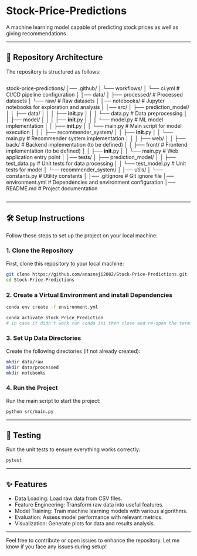 # Stock-Price-Predictions
A machine learning model capable of predicting stock prices as well as giving recommendations

---

## 📁 Repository Architecture

The repository is structured as follows:

```
```
stock-price-predictions/
│── .github/
│   └── workflows/
│       └── ci.yml  # CI/CD pipeline configuration
│
│── data/
│   ├── processed/  # Processed datasets
│   └── raw/        # Raw datasets
│
│── notebooks/      # Jupyter notebooks for exploration and analysis
│
│── src/
│   ├── prediction_model/
│   │   ├── data/
│   │   │   ├── __init__.py
│   │   │   └── data.py  # Data preprocessing
│   │   ├── model/
│   │   │   ├── __init__.py
│   │   │   └── model.py  # ML model implementation
│   │   ├── __init__.py
│   │   └── main.py  # Main script for model execution
│   │
│   ├── recommender_system/
│   │   ├── __init__.py
│   │   └── main.py  # Recommender system implementation
│   │
│   ├── web/
│   │   ├── back/  # Backend implementation (to be defined)
│   │   ├── front/ # Frontend implementation (to be defined)
│   │   ├── __init__.py
│   │   └── main.py  # Web application entry point
│
│── tests/
│   ├── prediction_model/
│   │   ├── test_data.py  # Unit tests for data processing
│   │   └── test_model.py # Unit tests for model
│   └── recommender_system/
│
│── utils/
│   └── constants.py  # Utility constants
│
│── .gitignore       # Git ignore file
│── environment.yml  # Dependencies and environment configuration
│── README.md        # Project documentation
```
```

---

## 🛠️ Setup Instructions

Follow these steps to set up the project on your local machine:

### **1. Clone the Repository**
First, clone this repository to your local machine:
```bash
git clone https://github.com/anasneji2002/Stock-Price-Predictions.git
cd Stock-Price-Predictions
```

### **2. Create a Virtual Environment and install Dependencies**
```bash
conda env create -f environment.yml

conda activate Stock_Price_Prediction
# in case it didn't work run conda ini then close and re-open the terminal 
```

### **3. Set Up Data Directories**
Create the following directories (if not already created):
```bash
mkdir data/raw
mkdir data/processed
mkdir notebooks
```

### **4. Run the Project**
Run the main script to start the project:
```bash
python src/main.py
```

---

## 🧪 Testing
Run the unit tests to ensure everything works correctly:
```bash
pytest
```

---

## ✨ Features
 - Data Loading: Load raw data from CSV files.
 - Feature Engineering: Transform raw data into useful features.
 - Model Training: Train machine learning models with various algorithms.
 - Evaluation: Assess model performance with relevant metrics.
 - Visualization: Generate plots for data and results analysis.

---

Feel free to contribute or open issues to enhance the repository. Let me know if you face any issues during setup!
